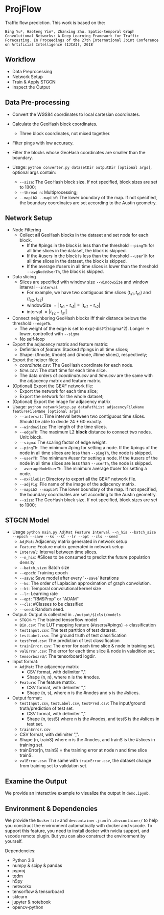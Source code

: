 # ProjFlow

Traffic flow prediction. This work is based on the:

    Bing Yu*, Haoteng Yin*, Zhanxing Zhu. Spatio-temporal Graph Convolutional Networks: A Deep Learning Framework for Traffic Forecasting. In Proceedings of the 27th International Joint Conference on Artificial Intelligence (IJCAI), 2018`


## Workflow

- Data Preprocessing
- Network Setup
- Train & Apply STGCN
- Inspect the Output

## Data Pre-processing

- Convert the WGS84 coordinates to local cartesian coordinates.
- Calculate the GeoHash block coordinates.
  - Three block coordinates, not mixed together.
- Filter pings with low accuracy.
- Filter the blocks whose GeoHash coordinates are smaller than the boundary.

- Usage: `python converter.py datasetDir outputDir [optional args]`, optional args contain:
  - `--size`: The GeoHash block size. If not specified, block sizes are set to 1000;
  - `--thread n`: Multiprocessing;
  - `--mapLbX --mapLbY`: The lower boundary of the map. If not specified, the boundary coordinates are set according to the Austin geometry.

## Network Setup
- Node Filtering
  - Collect **all** GeoHash blocks in the dataset and set node for each block.
    - If the #pings in the block is less than the threshold `--pingTh` for all time slices in the dataset, the block is skipped.
    - If the #users in the block is less than the threshold `--userTh` for all time slices in the dataset, the block is skipped.
    - If the average #users in all time slices is lower than the threshold `--avgNodeUserTh`, the block is skipped.
- Data slicing
  - Slices are specified with window size `--windowSize` and window interval `--interval`
    - For example, we have two contiguous time slices $(t_{s1}, t_{e1})$ and $(t_{s2}, t_{e2})$
    - $\text{windowSize } = |t_{e1} - t_{s1}| = |t_{e2} - t_{s2}|$
    - $\text{interval } = |t_{s2} - t_{s1}|$
- Connect neighboring GeoHash blocks iff their distance belows the threshold `--edgeTh`.
  - The weight of the edge is set to exp(-dist^2/sigma^2). Longer -> lower, controlled with `--sigma`
  - No self-loop
- Export the adjacency matrix and feature matrix:
  - Definition of *feature*: Stacked #pings in all time slices;
  - Shape: (#node, #node) and (#node, #time slices), respectively;
- Export the helper files:
  - *coordinate.csv*: The GeoHash coordinate for each node.
  - *time.csv*: The start time for each time slice.
  - The data orders of *coordinate.csv* and *time.csv* are the same with the adjacency matrix and feature matrix.
- (Optional) Export the GEXF network file:
  - Export the network for each time slice;
  - Export the network for the whole dataset;
- (Optional) Export the image for adjacency matrix
- Usage: `python networkSetup.py dataPathList adjacencyFileName featureFileName [optional args]`
  - `--interval`: Time interval between two contiguous time slices. Should be able to divide 24 * 60 exactly.
  - `--windowSize`: The length of the time slices.
  - `--edgeTh`: The maximum L2 **block** distance to connect two nodes. Unit: block.
  - `--sigma`: The scaling factor of edge weight.
  - `--pingTh`: The minimum #ping for setting a node. If the #pings of the node in all time slices are less than `--pingTh`, the node is skipped.
  - `--userTh`: The minimum #user for setting a node. If the #users of the node in all time slices are less than `--userTh`, the node is skipped.
  - `--averageNodeUserTh`: The minimum average #user for setting a node.
  - `--nxFileDir`: Directory to export all the GEXF network file.
  - `--adjFig`: File name of the image of the adjacency matrix.
  - `--mapLbX --mapLbY`: The lower boundary of the map. If not specified, the boundary coordinates are set according to the Austin geometry.
  - `--size`: The GeoHash block size. If not specified, block sizes are set to 1000;


## STGCN Model

- Usage `python main.py AdjMat Feature Interval --n_his --batch_size --epoch --save --ks --kt --lr --opt --cls --seed`
  - `AdjMat`: Adjacency matrix generated in network setup
  - `Feature`: Feature matrix generated in network setup
  - `Interval`: Interval between time slices.
  - `--n_his`: #Slices to be consumed to predict the future population density
  - `--batch_size`: Batch size
  - `--epoch`: Training epoch
  - `--save`: Save model after every '`--save`' iterations
  - `--ks`: The order of Laplacian approximation of graph convolution.
  - `--kt`: Temporal convolutional kernel size
  - `--lr`: Learning rate
  - `--opt`: "RMSProp" or "ADAM"
  - `--cls`: #Classes to be classified
  - `--seed`: Random seed.
- Output: Output is collected in `./output/$(cls)/models`
  - `STGCN-*`: The trained tensorflow model
  - `Bin.csv`: The LUT mapping feature (#users/#pings) -> classification
  - `testInput.csv`: The test partition of test dataset.
  - `testLabel.csv`: The ground truth of test classification
  - `testPred.csv`: The prediction of test classification
  - `trainError.csv`: The error for each time slice & node in training set.
  - `valError.csv`: The error for each time slice & node in valadition set.
  - `tensorboard/`: The tensorboard logdir.
- Input format:
  - `AdjMat`: The adjacency matrix
    - CSV format, with delimiter ",".
    - Shape (n, n), where n is the #nodes.
  - `Feature`: The feature matrix.
    - CSV format, with delimiter ",".
    - Shape (n, s), where n is the #nodes and s is the #slices.
- Output format: 
  - `testInput.csv`, `testLabel.csv`, `testPred.csv`: The input/ground truth/prediction of test set.
    - CSV format, with delimiter ",".
    - Shape (n, testS) where n is the #nodes, and testS is the #slices in test set.
  -  `trainError.csv`
    - CSV format, with delimiter ",".
    - Shape (n, trainS) where n is the #nodes, and trainS is the #slices in training set.
    - trainError[n, trainS] = the training error at node n and time slice trainS.
  - `valError.csv`: The same with `trainError.csv`, the dataset change from training set to validation set.

## Examine the Output

We provide an interactive example to visualize the output in `demo.ipynb`.

## Environment & Dependencies

We provide the `Dockerfile` and `devcontainer.json` in `.devcontainer/` to help you construct the environment automatically with docker and vscode.
To support this feature, you need to install docker with nvidia support, and vscode remote plugin. But you can also construct the environment by yourself.

Dependencies:
- Python 3.6
- numpy & scipy & pandas
- pyproj
- tqdm
- h5py
- networkx
- tensorflow & tensorboard
- sklearn
- jupyter & notebook
- opencv-python
